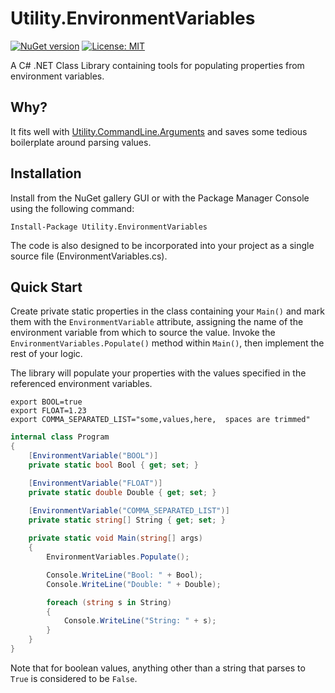 # Utility.EnvironmentVariables

[![NuGet version](https://img.shields.io/nuget/v/Utility.EnvironmentVariables.svg)](https://www.nuget.org/packages/Utility.EnvironmentVariables/)
[![License: MIT](https://img.shields.io/badge/License-MIT-blue.svg)](https://github.com/jpdillingham/Utility.EnvironmentVariables/blob/master/LICENSE)

A C# .NET Class Library containing tools for populating properties from environment variables.

## Why?

It fits well with [Utility.CommandLine.Arguments](https://github.com/jpdillingham/Utility.CommandLine.Arguments) and saves some tedious boilerplate around parsing values.


## Installation

Install from the NuGet gallery GUI or with the Package Manager Console using the following command:

```Install-Package Utility.EnvironmentVariables```

The code is also designed to be incorporated into your project as a single source file (EnvironmentVariables.cs).

## Quick Start

Create private static properties in the class containing your ```Main()``` and mark them with the ```EnvironmentVariable``` attribute, assigning the name of the environment variable from which to source the value.  Invoke
the ```EnvironmentVariables.Populate()``` method within ```Main()```, then implement the rest of your logic.  

The library will populate your properties with the values specified in the referenced environment variables.

```
export BOOL=true
export FLOAT=1.23
export COMMA_SEPARATED_LIST="some,values,here,  spaces are trimmed"
```

```c#
internal class Program
{
    [EnvironmentVariable("BOOL")]
    private static bool Bool { get; set; }

    [EnvironmentVariable("FLOAT")]
    private static double Double { get; set; }

    [EnvironmentVariable("COMMA_SEPARATED_LIST")]
    private static string[] String { get; set; }
        
    private static void Main(string[] args)
    {
        EnvironmentVariables.Populate();

        Console.WriteLine("Bool: " + Bool);
        Console.WriteLine("Double: " + Double);

        foreach (string s in String)
        {
            Console.WriteLine("String: " + s);
        }
    }
}
```

Note that for boolean values, anything other than a string that parses to `True` is considered to be `False`.